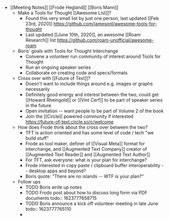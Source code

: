- [[Meeting Notes]] [[Frode Hegland]] [[Boris Mann]]
	- Make a Tools for Thought [[Awesome List]]?
		- Found this very small list by just one person, last updated [[Feb 23rd, 2020]] https://github.com/jamesonl/awesome-tools-for-thought
		- Last updated [[June 10th, 2020]], an awesome [[Roam Research]] list https://github.com/roam-unofficial/awesome-roam
	- Boris' goals with Tools for Thought Interchange
		- Convene a volunteer run community of interest around Tools for Thought
		- Run an ongoing speaker series
		- Collaborate on creating code and specs/formats
	- Cross over with [[Future of Text]]?
		- Doesn't want to include things around e.g. images or graphs necessarily
		- Definitely good energy and interest between the two, could get [[Howard Rheingold]] or [[Vint Cerf]] to be part of speaker series in the future
		- Open invitation -- want people to be part of Volume 2 of the book
		- Join the [[Circle]] powered community if interested https://future-of-text.circle.so/c/welcome
	- How does Frode think about the cross over between the two?
		- TFT is action oriented and has some level of code / tech "we build stuff"
		- Frode as tool maker, definer of [[Visual Meta]] format for interchange, and [[Augmented Text Company]] creator of [[Augmented Text Reader]] and [[Augmented Text Author]]
		- For TFT, ask everyone: what is your plan for interchange?
		- Frode interested in copy paste / clipboard buffer interoperability -- desktop apps and beyond?
		- Boris quote: "There are no islands -- WTF is your plan?"
	- Follow ups
		- TODO Boris write up notes
		- TODO Frodo post about how to discuss long form via PDF documents
		  todo:: 1623777658715
		- TODO Boris announce a kick off volunteer meeting in late June
		  todo:: 1623777765110
		-